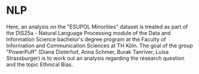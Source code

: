 # NLP

Here, an analysis on the "ESUPOL Minorities" dataset is treated as part of the DIS25a - Natural Language Processing module of the Data and Information Science bachelor's degree program at the Faculty of Information and Communication Sciences at TH Köln. The goal of the group "PowerPuff" (Diana Disterhof, Anna Schmer, Burak Tanriver, Luisa Strassburger) is to work out an analysis regarding the research question and the topic Ethnical Bias.

